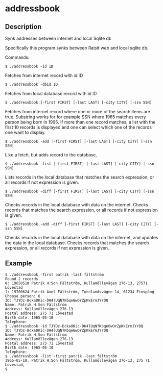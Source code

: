 # addressbook
## Description
Synk addresses between internet and local Sqlite db

Specifically this program synks between Ratsit web and local sqlite db.

Commands:
```
$ ./addressbook -id ID
```
Fetches from internet record with id ID
```
$ ./addressbook -dbid ID
```
Fetches from local database record with id ID
```
$ ./addressbook [-first FIRST] [-last LAST] [-city CITY] [-ssn SSN]
```
Fetches from internet record where one or more of the search items are true. Substring works for for example SSN where 1965 matches every person being born in 1965. If more than one record matches, a list with the first 10 records is displayed and one can select which one of the records one want to display.
```
$ ./addressbook -add [-first FIRST] [-last LAST] [-city CITY] [-ssn SSN]
```
Like a fetch, but adds record to the database,
```
$ ./addressbook -list [-first FIRST] [-last LAST] [-city CITY] [-ssn SSN]
```
Lists records in the local database that matches the search expression, or all records if not expression is given.
```
$ ./addressbook -diff [-first FIRST] [-last LAST] [-city CITY] [-ssn SSN]
```
Checks records in the local database with data on the internet. Checks records that matches the search expression, or all records if not expression is given.
```
$ ./addressbook -add -diff [-first FIRST] [-last LAST] [-city CITY] [-ssn SSN]
```
Checks records in the local database with data on the internet, and updates the data in the local database. Checks records that matches the search expression, or all records if not expression is given.

## Example

```
$ ./addressbook -first patrik -last fältström
Found 2 records
0: 19650510 Patrik H:Son Fältström, Kullamöllevägen 276-13, 27571 Lövestad
1: 19700624 Patrik Axel Fältström, Tunnlandsvägen 14, 61234 Finspång
Choose person: 0
ID: TJYDz-DckaOKic-DH4lUqN7Kbqe6wOrZpKkErmJYrDQ
Name: Patrik H:Son Fältström
Address: Kullamöllevägen 276-13
Postal address: 275 71 Lövestad
Birth date: 1965-05-10
Telephone: 
$ ./addressbook -id TJYDz-DckaOKic-DH4lUqN7Kbqe6wOrZpKkErmJYrDQ
ID: TJYDz-DckaOKic-DH4lUqN7Kbqe6wOrZpKkErmJYrDQ
Name: Patrik H:Son Fältström
Address: Kullamöllevägen 276-13
Postal address: 275 71 Lövestad
Birth date: 1965-05-10
Telephone: 
$ ./addressbook -list -first patrik -last fältström
1965-05-10, Patrik H:Son Fältström, Kullamöllevägen 276-13, 275 71 Lövestad, 
$ 
```
